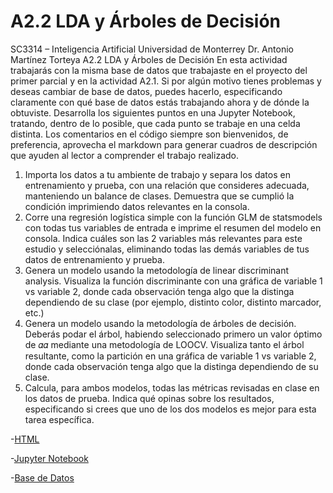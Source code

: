 # A2.2 LDA y Árboles de Decisión

SC3314 – Inteligencia Artificial Universidad de Monterrey Dr. Antonio Martínez Torteya
A2.2 LDA y Árboles de Decisión
En esta actividad trabajarás con la misma base de datos que trabajaste en el proyecto del primer
parcial y en la actividad A2.1. Si por algún motivo tienes problemas y deseas cambiar de base
de datos, puedes hacerlo, especificando claramente con qué base de datos estás trabajando
ahora y de dónde la obtuviste.
Desarrolla los siguientes puntos en una Jupyter Notebook, tratando, dentro de lo posible, que
cada punto se trabaje en una celda distinta. Los comentarios en el código siempre son
bienvenidos, de preferencia, aprovecha el markdown para generar cuadros de descripción que
ayuden al lector a comprender el trabajo realizado.
1. Importa los datos a tu ambiente de trabajo y separa los datos en entrenamiento y prueba,
con una relación que consideres adecuada, manteniendo un balance de clases.
Demuestra que se cumplió la condición imprimiendo datos relevantes en la consola.
2. Corre una regresión logística simple con la función GLM de statsmodels con todas tus
variables de entrada e imprime el resumen del modelo en consola. Indica cuáles son las
2 variables más relevantes para este estudio y selecciónalas, eliminando todas las demás
variables de tus datos de entrenamiento y prueba.
3. Genera un modelo usando la metodología de linear discriminant analysis. Visualiza la
función discriminante con una gráfica de variable 1 vs variable 2, donde cada observación
tenga algo que la distinga dependiendo de su clase (por ejemplo, distinto color, distinto
marcador, etc.)
4. Genera un modelo usando la metodología de árboles de decisión. Deberás podar el árbol,
habiendo seleccionado primero un valor óptimo de 𝛼𝛼 mediante una metodología de
LOOCV. Visualiza tanto el árbol resultante, como la partición en una gráfica de variable 1
vs variable 2, donde cada observación tenga algo que la distinga dependiendo de su
clase.
5. Calcula, para ambos modelos, todas las métricas revisadas en clase en los datos de
prueba. Indica qué opinas sobre los resultados, especificando si crees que uno de los dos
modelos es mejor para esta tarea específica.

-[HTML](./A2_1-598557.html)

-[Jupyter Notebook](./A2_1-598557.ipynb)

-[Base de Datos](./USA%20Housing%20Dataset.csv)
